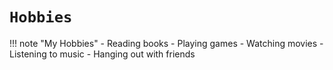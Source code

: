 # `Hobbies`

!!! note "My Hobbies"
	- Reading books
	- Playing games
	- Watching movies
	- Listening to music
	- Hanging out with friends